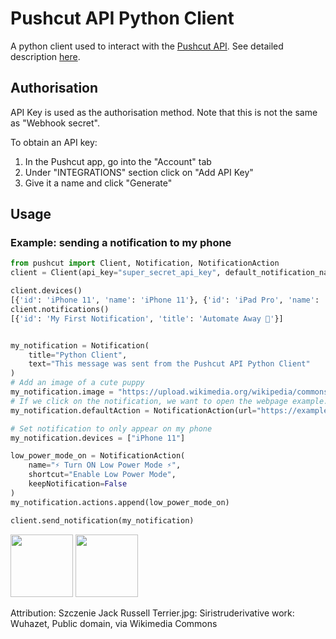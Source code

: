 # Pushcut API Python Client
A python client used to interact with the [Pushcut API](https://www.pushcut.io/webapi.html). See detailed description [here](https://www.pushcut.io/support_notifications.html).

## Authorisation
API Key is used as the authorisation method. Note that this is not the same as "Webhook secret".

To obtain an API key:
1. In the Pushcut app, go into the "Account" tab
2. Under "INTEGRATIONS" section click on "Add API Key"
3. Give it a name and click "Generate"

## Usage
### Example: sending a notification to my phone
```python
from pushcut import Client, Notification, NotificationAction
client = Client(api_key="super_secret_api_key", default_notification_name="My First Notification")

client.devices()
[{'id': 'iPhone 11', 'name': 'iPhone 11'}, {'id': 'iPad Pro', 'name': 'iPad Pro'}]
client.notifications()
[{'id': 'My First Notification', 'title': 'Automate Away 🚀'}]


my_notification = Notification(
    title="Python Client", 
    text="This message was sent from the Pushcut API Python Client"
)
# Add an image of a cute puppy
my_notification.image = "https://upload.wikimedia.org/wikipedia/commons/6/68/Szczenie_Jack_Russell_Terrier3.jpg"
# If we click on the notification, we want to open the webpage example.com
my_notification.defaultAction = NotificationAction(url="https://example.com")

# Set notification to only appear on my phone
my_notification.devices = ["iPhone 11"]

low_power_mode_on = NotificationAction(
    name="⚡ Turn ON Low Power Mode ⚡",
    shortcut="Enable Low Power Mode",
    keepNotification=False
)
my_notification.actions.append(low_power_mode_on)

client.send_notification(my_notification)
```

<p float="left">
  <img src="screenshots/notification1.PNG" width="100" />
  <img src="screenshots/notification1_2.PNG" width="100" />
</p>


[comment]: <> (<img alt="Notification Screenshot" src="screenshots/notification1.PNG"/> )

[comment]: <> (<img alt="Notification Screenshot" height="200" src="screenshots/notification1_2.PNG" width="100"/>)



Attribution: Szczenie Jack Russell Terrier.jpg: Siristruderivative work: Wuhazet, Public domain, via Wikimedia Commons